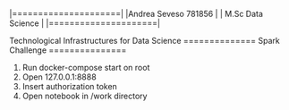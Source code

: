 |=====================|
|Andrea Seveso 781856 |
|  M.Sc Data Science  |
|=====================|

Technological Infrastructures for Data Science
============== Spark Challenge ===============

1) Run docker-compose start on root
2) Open 127.0.0.1:8888
3) Insert authorization token
4) Open notebook in /work directory
